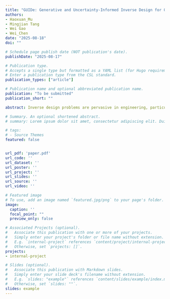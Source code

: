 ```yaml
---
title: "GUIDe: Generative and Uncertainty-Informed Inverse Design for On-Demand Nonlinear Functional Responses"
authors:
- Haoxuan_Mu
- Mingjian Tang
- Wei Gao
- Wei_Chen
date: "2025-08-18"
doi: ""

# Schedule page publish date (NOT publication's date).
publishDate: "2025-08-17"

# Publication type.
# Accepts a single type but formatted as a YAML list (for Hugo requirements).
# Enter a publication type from the CSL standard.
publication_types: ["article"]

# Publication name and optional abbreviated publication name.
publication: "To be submitted"
publication_short: ""

abstract: Inverse design problems are pervasive in engineering, particularly when dealing with nonlinear system responses, such as in mechanical behavior or spectral analysis. The inherent intractability, non-existence or non-uniqueness of their solutions, and the need for swift exploration of the solution space necessitate the adoption of machine learning and data-driven approaches, such as deep generative models. Here, we show that both deep generative model-based and optimization-based methods can yield unreliable solutions or incomplete coverage of the solution space. To address this, we propose the Generative and Uncertainty-informed Inverse Design (GUIDe) framework, leveraging probabilistic machine learning, statistical inference, and Markov chain Monte Carlo sampling to generate designs with targeted nonlinear behaviors. Instead of using an inverse model to directly map response to design, i.e., "response → design", we employ a "design → response" strategy&#58; a forward model that predicts each design's nonlinear functional response allows GUIDe to evaluate the confidence that a design will meet the target, conditioned on a target response with a user-specified tolerance level. Then, solutions are generated by sampling the solution space based on the confidence. We validate the method by designing the interface properties for nacre-inspired composites to achieve target stress-strain responses. Results show that GUIDe enables the discovery of diverse feasible solutions, including those outside the training data range, even for out-of-distribution targets.

# Summary. An optional shortened abstract.
# summary: Lorem ipsum dolor sit amet, consectetur adipiscing elit. Duis posuere tellus ac convallis placerat. Proin tincidunt magna sed ex sollicitudin condimentum.

# tags:
# - Source Themes
featured: false


url_pdf: 'paper.pdf'
url_code: ''
url_dataset: ''
url_poster: ''
url_project: ''
url_slides: ''
url_source: ''
url_video: ''

# Featured image
# To use, add an image named `featured.jpg/png` to your page's folder. 
image:
  caption: ''
  focal_point: ""
  preview_only: false

# Associated Projects (optional).
#   Associate this publication with one or more of your projects.
#   Simply enter your project's folder or file name without extension.
#   E.g. `internal-project` references `content/project/internal-project/index.md`.
#   Otherwise, set `projects: []`.
projects:
- internal-project

# Slides (optional).
#   Associate this publication with Markdown slides.
#   Simply enter your slide deck's filename without extension.
#   E.g. `slides: "example"` references `content/slides/example/index.md`.
#   Otherwise, set `slides: ""`.
slides: example
---
```


